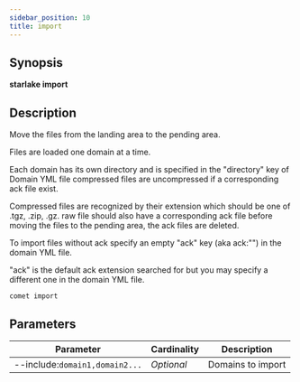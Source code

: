 ```yaml
---
sidebar_position: 10
title: import
---
```



## Synopsis

**starlake import**

## Description

Move the files from the landing area to the pending area.

Files are loaded one domain at a time.

Each domain has its own directory and is specified in the "directory" key of Domain YML file
compressed files are uncompressed if a corresponding ack file exist.

Compressed files are recognized by their extension which should be one of .tgz, .zip, .gz.
raw file should also have a corresponding ack file
before moving the files to the pending area, the ack files are deleted.

To import files without ack specify an empty "ack" key (aka ack:"") in the domain YML file.

"ack" is the default ack extension searched for but you may specify a different one in the domain YML file.
````shell
comet import
````


## Parameters

Parameter|Cardinality|Description
---|---|---
--include:`domain1,domain2...`|*Optional*|Domains to import
